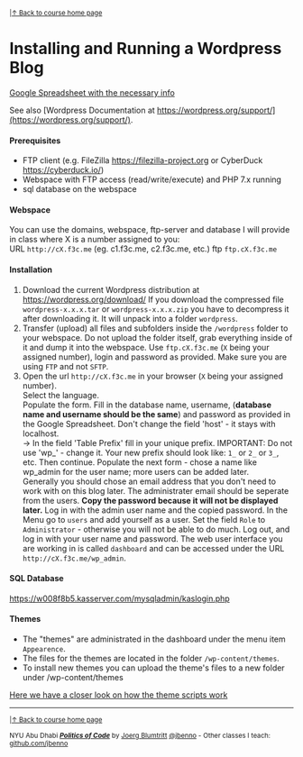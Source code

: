 <sup>|[&uarr; Back to course home page](/README.md)</sup>  
# Installing and Running a Wordpress Blog

[Google Spreadsheet with the necessary info](https://docs.google.com/spreadsheets/d/118Fu6Br2QPHFbI8Zc8nGP0wuzAbDL70zWBIL62IieTw/edit?usp=sharing)

See also [Wordpress Documentation at https://wordpress.org/support/](https://wordpress.org/support/).

#### Prerequisites
- FTP client (e.g. FileZilla https://filezilla-project.org or CyberDuck https://cyberduck.io/)
- Webspace with FTP access (read/write/execute) and PHP 7.x running
- sql database on the webspace

#### Webspace
You can use the domains, webspace, ftp-server and database I will provide in class where X is a number assigned to you:  
URL `http://cX.f3c.me`  (eg. c1.f3c.me, c2.f3c.me, etc.)
ftp `ftp.cX.f3c.me`

#### Installation
1. Download the current Wordpress distribution at https://wordpress.org/download/
If you download the compressed file `wordpress-x.x.x.tar` or `wordpress-x.x.x.zip` you have to decompress it after downloading it. It will unpack into a folder `wordpress`.
2. Transfer (upload) all files and subfolders inside the `/wordpress` folder to your webspace. Do not upload the folder itself, grab everything inside of it and dump it into the webspace. Use `ftp.cX.f3c.me` (`X` being your assigned number), login and password as provided. Make sure you are using `FTP` and not `SFTP`. 
3. Open the url `http://cX.f3c.me` in your browser (`X` being your assigned number).  
  Select the language.  
  Populate the form. Fill in the database name, username, (**database name and username should be the same**) and password as provided in the Google Spreadsheet. Don't change the field 'host' - it stays with localhost.  
  -> In the field 'Table Prefix' fill in your unique prefix. IMPORTANT: Do not use 'wp_' - change it. Your new prefix should look like: `1_` or `2_` or `3_`, etc. 
  Then continue.
  Populate the next form - chose a name like wp_admin for the user name; more users can be added later.  
  Generally you should chose an email address that you don't need to work with on this blog later. The administrater email should be seperate from the users.
  **Copy the password because it will not be displayed later.**
  Log in with the admin user name and the copied password.
  In the Menu go to `users` and add yourself as a user. Set the field `Role` to `Administrator` - otherwise you will not be able to do much.
  Log out, and log in with your user name and password.
  The web user interface you are working in is called `dashboard` and can be accessed under the URL `http://cX.f3c.me/wp_admin`.
  
#### SQL Database
https://w008f8b5.kasserver.com/mysqladmin/kaslogin.php
  
#### Themes
- The "themes" are administrated in the dashboard under the menu item `Appearence`.
- The files for the themes are located in the folder `/wp-content/themes`.
- To install new themes you can upload the theme's files to a new folder under /wp-content/themes

[Here we have a closer look on how the theme scripts work](/files/wp/README.md)


***

<sup>|[&uarr; Back to course home page](/README.md)</sup>  
  
<sup>NYU Abu Dhabi ***[Politics of Code](/README.md)*** by [Joerg Blumtritt](https://jbenno.net) [@jbenno](https://twitter.com/jbenno) - Other classes I teach: [github.com/jbenno](https://github.com/jbenno/teaching/blob/master/README.md)</sup>

